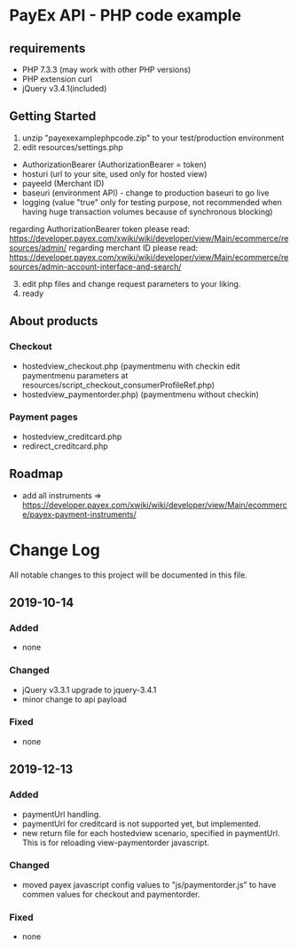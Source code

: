 # PayEx API - PHP code example

## requirements
* PHP 7.3.3
(may work with other PHP versions)
* PHP extension curl
* jQuery v3.4.1(included)

## Getting Started
1. unzip "payexexamplephpcode.zip" to your test/production environment
2. edit resources/settings.php
- AuthorizationBearer (AuthorizationBearer = token)
- hosturi (url to your site, used only for hosted view)
- payeeId (Merchant ID)
- baseuri (environment API) - change to production baseuri to go live
- logging (value "true" only for testing purpose, not recommended when having huge transaction volumes because of synchronous blocking)
 
regarding AuthorizationBearer token please read: https://developer.payex.com/xwiki/wiki/developer/view/Main/ecommerce/resources/admin/
regarding merchant ID please read: https://developer.payex.com/xwiki/wiki/developer/view/Main/ecommerce/resources/admin-account-interface-and-search/

3. edit php files and change request parameters to your liking.
4. ready

## About products

### Checkout
- hostedview_checkout.php 
(paymentmenu with checkin edit paymentmenu parameters at resources/script_checkout_consumerProfileRef.php)
- hostedview_paymentorder.php) 
(paymentmenu without checkin)

### Payment pages
- hostedview_creditcard.php
- redirect_creditcard.php

## Roadmap
- add all instruments => https://developer.payex.com/xwiki/wiki/developer/view/Main/ecommerce/payex-payment-instruments/

# Change Log
All notable changes to this project will be documented in this file.
  
## 2019-10-14

### Added
- none

### Changed
- jQuery v3.3.1 upgrade to jquery-3.4.1
- minor change to api payload
 
### Fixed
- none

## 2019-12-13

### Added
- paymentUrl handling.
- paymentUrl for creditcard is not supported yet, but implemented.
- new return file for each hostedview scenario, specified in paymentUrl. This is for reloading view-paymentorder javascript.

### Changed
- moved payex javascript config values to "js/paymentorder.js" to have commen values for checkout and paymentorder.
 
### Fixed
- none

